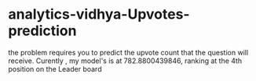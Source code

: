# analytics-vidhya-Upvotes-prediction
the problem requires you to predict the upvote count that the question will receive.
Curently , my model's is at 782.8800439846, ranking at the 4th position on the Leader board
